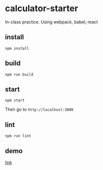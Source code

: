 # calculator-starter
In-class practice. Using webpack, babel, react

## install
```
npm install
```

## build
```
npm run build
```

## start
```
npm start
```
Then go to `http://localhost:3000`

## lint
```
npm run lint
```

## demo
[link](https://www.oliveck10.github.io/calculator)
